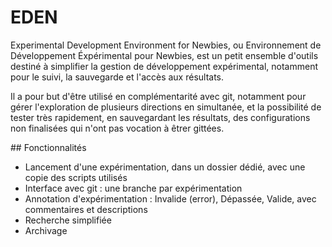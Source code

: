# EDEN
Experimental Development Environment for Newbies, ou Environnement de Développement Éxpérimental pour Newbies, est un petit ensemble d'outils destiné à simplifier la gestion de développement expérimental, notamment pour le suivi, la sauvegarde et l'accès aux résultats.

Il a pour but d'être utilisé en complémentarité avec git, notamment pour gérer l'exploration de plusieurs directions en simultanée, et la possibilité de tester très rapidement, en sauvegardant les résultats, des configurations non finalisées qui n'ont pas vocation à êtrer gittées.

## Fonctionnalités

- Lancement d'une expérimentation, dans un dossier dédié, avec une copie des scripts utilisés
- Interface avec git : une branche par expérimentation
- Annotation d'expérimentation : Invalide (error), Dépassée, Valide, avec commentaires et descriptions
- Recherche simplifiée
- Archivage
